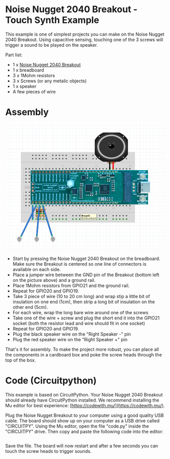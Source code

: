 # Noise Nugget 2040 Breakout - Touch Synth Example

This example is one of simplest projects you can make on the Noise Nugget 2040
Breakout. Using capacitive sensing, touching one of the 3 screws will trigger a
sound to be played on the speaker.

Part list:
 - 1 x [Noise Nugget 2040 Breakout](https://weenoisemakers.com/noise-nugget-2040/#breakout)
 - 1 x breadboard
 - 3 x 1Mohm resistors
 - 3 x Screws (or any metalic objects)
 - 1 x speaker
 - A few pieces of wire

# Assembly

![Diagram of the wiring on a breadboard](touch-synth-breadboard.png)

 - Start by pressing the Noise Nugget 2040 Breakout on the breadboard. Make
   sure the Breakout is centered so one line of connectors is available on each
   side.
 - Place a jumper wire between the GND pin of the Breakout (bottom left on the
   picture above) and a ground rail.
 - Place 1Mohm resistors from GPIO21 and the ground rail.
 - Repeat for GPIO20 and GPIO19.
 - Take 3 piece of wire (10 to 20 cm long) and wrap stip a little bit of
   insulation on one end (1cm), then strip a long bit of insulation on the
   other end (5cm).
 - For each wire, wrap the long bare wire around one of the screws
 - Take one of the wire + screw and plug the short end it into the GPIO21
   socket (both the resistor lead and wire should fit in one socket)
 - Repeat for GPIO20 and GPIO19.
 - Plug the black speaker wire on the "Right Speaker -" pin
 - Plug the red speaker wire on the "Right Speaker +" pin

That's it for assembly. To make the project more robust, you can place all the
components in a cardboard box and poke the screw heads through the top of the
box.

# Code (Circuitpython)

This example is based on CircuitPython. Your Noise Nugget 2040 Breakout should
already have CircuitPython installed. We recommend installing the Mu editor for
best experience: [https://codewith.mu/](https://codewith.mu/).

Plug the Noise Nugget Breakout to your computer using a good quality USB cable.
The board should show up on your computer as a USB drive called "CIRCUITPY".
Using the Mu editor, open the file "code.py" inside the "CIRCUITPY" drive. Then
copy and paste the following code into the editor:

```python
```

Save the file. The board will now restart and after a few seconds you can touch
the screw heads to trigger sounds.
